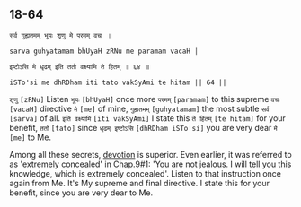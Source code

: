 ## 18-64


```shloka-sa
सर्व गुह्यतमम् भूयः शृणु मे परमम् वचः ।
```
```shloka-sa-hk
sarva guhyatamam bhUyaH zRNu me paramam vacaH |
```
```shloka-sa
इष्टोऽसि मे धृढम् इति ततो वक्ष्यामि ते हितम् ॥ ६४ ॥
```
```shloka-sa-hk
iSTo'si me dhRDham iti tato vakSyAmi te hitam || 64 ||
```

`शृणु` `[zRNu]` Listen `भूयः` `[bhUyaH]` once more `परमम्` `[paramam]` to this supreme `वचः` `[vacaH]` directive `मे` `[me]` of mine, `गुह्यतमम्` `[guhyatamam]` the most subtle `सर्व` `[sarva]` of all. `इति वक्ष्यामि` `[iti vakSyAmi]` I state this `ते हितम्` `[te hitam]` for your benefit, `ततो` `[tato]` since `धृढम् इष्टोऽसि` `[dhRDham iSTo'si]` you are very dear `मे` `[me]` to Me.

Among all these secrets, [devotion](bhakti_a_defn) is superior. 
Even earlier, it was referred to as 'extremely concealed' in Chap.9#1: 'You are not jealous. I will tell you this knowledge, which is extremely concealed'. 
Listen to that instruction once again from Me. It's My supreme and final directive. I state this for your benefit, since you are very dear to Me.

